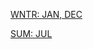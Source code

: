 [WNTR: JAN, DEC](https://r3dbabyvamp.github.io/Paula-s-Website/Years/2023/Jan1-3)

[SUM: JUL](https://r3dbabyvamp.github.io/Paula-s-Website/Years/2023/July/index)
